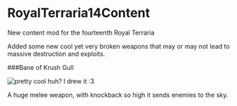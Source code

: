 # RoyalTerraria14Content
New content mod for the fourteenth Royal Terraria

Added some new cool yet very broken weapons that may or may not lead to massive destruction and exploits.

###Bane of Krush Gull

![pretty cool huh? I drew it :3](https://github.com/royal-games/RoyalTerraria14Content/blob/master/Items/BaneOfKrushGull.png?raw=true)

A huge melee weapon, with knockback so high it sends enemies to the sky. 

